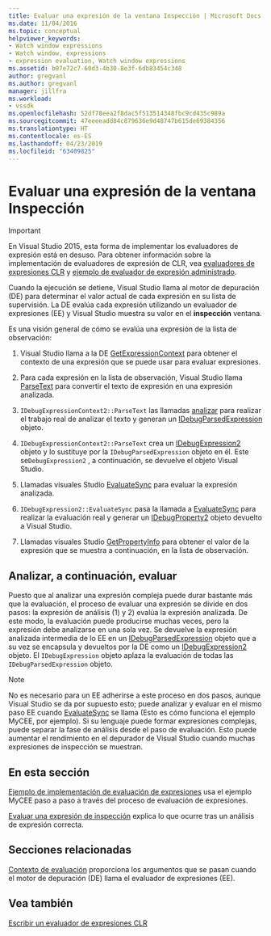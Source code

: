 ```yaml
---
title: Evaluar una expresión de la ventana Inspección | Microsoft Docs
ms.date: 11/04/2016
ms.topic: conceptual
helpviewer_keywords:
- Watch window expressions
- Watch window, expressions
- expression evaluation, Watch window expressions
ms.assetid: b07e72c7-60d3-4b30-8e3f-6db83454c348
author: gregvanl
ms.author: gregvanl
manager: jillfra
ms.workload:
- vssdk
ms.openlocfilehash: 52df78eea2f8dac5f513514348fbc9cd435c989a
ms.sourcegitcommit: 47eeeeadd84c879636e9d48747b615de69384356
ms.translationtype: HT
ms.contentlocale: es-ES
ms.lasthandoff: 04/23/2019
ms.locfileid: "63409825"
---
```

# <a name="evaluate-a-watch-window-expression"></a>Evaluar una expresión de la ventana Inspección
> [!IMPORTANT]
> En Visual Studio 2015, esta forma de implementar los evaluadores de expresión está en desuso. Para obtener información sobre la implementación de evaluadores de expresión de CLR, vea [evaluadores de expresiones CLR](https://github.com/Microsoft/ConcordExtensibilitySamples/wiki/CLR-Expression-Evaluators) y [ejemplo de evaluador de expresión administrado](https://github.com/Microsoft/ConcordExtensibilitySamples/wiki/Managed-Expression-Evaluator-Sample).

 Cuando la ejecución se detiene, Visual Studio llama al motor de depuración (DE) para determinar el valor actual de cada expresión en su lista de supervisión. La DE evalúa cada expresión utilizando un evaluador de expresiones (EE) y Visual Studio muestra su valor en el **inspección** ventana.

 Es una visión general de cómo se evalúa una expresión de la lista de observación:

1. Visual Studio llama a la DE [GetExpressionContext](../../extensibility/debugger/reference/idebugstackframe2-getexpressioncontext.md) para obtener el contexto de una expresión que se puede usar para evaluar expresiones.

2. Para cada expresión en la lista de observación, Visual Studio llama [ParseText](../../extensibility/debugger/reference/idebugexpressioncontext2-parsetext.md) para convertir el texto de expresión en una expresión analizada.

3. `IDebugExpressionContext2::ParseText` las llamadas [analizar](../../extensibility/debugger/reference/idebugexpressionevaluator-parse.md) para realizar el trabajo real de analizar el texto y generan un [IDebugParsedExpression](../../extensibility/debugger/reference/idebugparsedexpression.md) objeto.

4. `IDebugExpressionContext2::ParseText` crea un [IDebugExpression2](../../extensibility/debugger/reference/idebugexpression2.md) objeto y lo sustituye por la `IDebugParsedExpression` objeto en él. Este se`DebugExpression2` , a continuación, se devuelve el objeto Visual Studio.

5. Llamadas visuales Studio [EvaluateSync](../../extensibility/debugger/reference/idebugexpression2-evaluatesync.md) para evaluar la expresión analizada.

6. `IDebugExpression2::EvaluateSync` pasa la llamada a [EvaluateSync](../../extensibility/debugger/reference/idebugparsedexpression-evaluatesync.md) para realizar la evaluación real y generar un [IDebugProperty2](../../extensibility/debugger/reference/idebugproperty2.md) objeto devuelto a Visual Studio.

7. Llamadas visuales Studio [GetPropertyInfo](../../extensibility/debugger/reference/idebugproperty2-getpropertyinfo.md) para obtener el valor de la expresión que se muestra a continuación, en la lista de observación.

## <a name="parse-then-evaluate"></a>Analizar, a continuación, evaluar
 Puesto que al analizar una expresión compleja puede durar bastante más que la evaluación, el proceso de evaluar una expresión se divide en dos pasos: la expresión de análisis (1) y 2) evalúa la expresión analizada. De este modo, la evaluación puede producirse muchas veces, pero la expresión debe analizarse en una sola vez. Se devuelve la expresión analizada intermedia de lo EE en un [IDebugParsedExpression](../../extensibility/debugger/reference/idebugparsedexpression.md) objeto que a su vez se encapsula y devueltos por la DE como un [IDebugExpression2](../../extensibility/debugger/reference/idebugexpression2.md) objeto. El `IDebugExpression` objeto aplaza la evaluación de todas las `IDebugParsedExpression` objeto.

> [!NOTE]
> No es necesario para un EE adherirse a este proceso en dos pasos, aunque Visual Studio se da por supuesto esto; puede analizar y evaluar en el mismo paso EE cuando [EvaluateSync](../../extensibility/debugger/reference/idebugparsedexpression-evaluatesync.md) se llama (Esto es cómo funciona el ejemplo MyCEE, por ejemplo). Si su lenguaje puede formar expresiones complejas, puede separar la fase de análisis desde el paso de evaluación. Esto puede aumentar el rendimiento en el depurador de Visual Studio cuando muchas expresiones de inspección se muestran.

## <a name="in-this-section"></a>En esta sección
 [Ejemplo de implementación de evaluación de expresiones](../../extensibility/debugger/sample-implementation-of-expression-evaluation.md) usa el ejemplo MyCEE paso a paso a través del proceso de evaluación de expresiones.

 [Evaluar una expresión de inspección](../../extensibility/debugger/evaluating-a-watch-expression.md) explica lo que ocurre tras un análisis de expresión correcta.

## <a name="related-sections"></a>Secciones relacionadas
 [Contexto de evaluación](../../extensibility/debugger/evaluation-context.md) proporciona los argumentos que se pasan cuando el motor de depuración (DE) llama el evaluador de expresiones (EE).

## <a name="see-also"></a>Vea también
 [Escribir un evaluador de expresiones CLR](../../extensibility/debugger/writing-a-common-language-runtime-expression-evaluator.md)